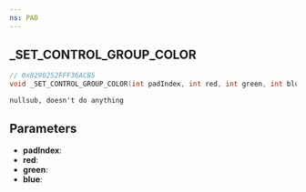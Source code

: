 ```yaml
---
ns: PAD
---
```

## _SET_CONTROL_GROUP_COLOR

```c
// 0x8290252FFF36ACB5
void _SET_CONTROL_GROUP_COLOR(int padIndex, int red, int green, int blue);
```

```
nullsub, doesn't do anything
```

## Parameters
* **padIndex**:
* **red**:
* **green**:
* **blue**:
